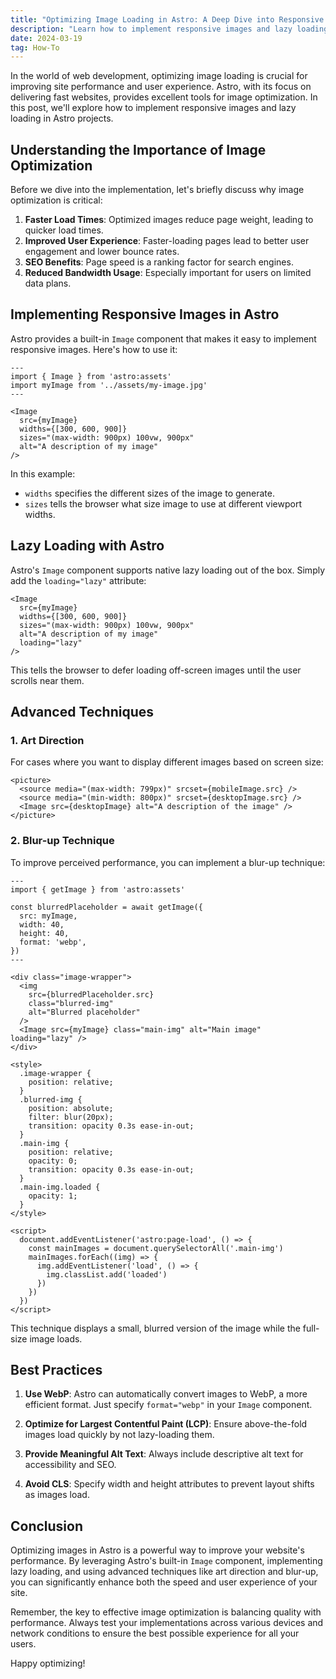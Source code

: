 ```yaml
---
title: "Optimizing Image Loading in Astro: A Deep Dive into Responsive Images and Lazy Loading"
description: "Learn how to implement responsive images and lazy loading in Astro to significantly improve your website's performance and user experience."
date: 2024-03-19
tag: How-To
---
```


In the world of web development, optimizing image loading is crucial for improving site performance and user experience. Astro, with its focus on delivering fast websites, provides excellent tools for image optimization. In this post, we'll explore how to implement responsive images and lazy loading in Astro projects.

## Understanding the Importance of Image Optimization

Before we dive into the implementation, let's briefly discuss why image optimization is critical:

1. **Faster Load Times**: Optimized images reduce page weight, leading to quicker load times.
2. **Improved User Experience**: Faster-loading pages lead to better user engagement and lower bounce rates.
3. **SEO Benefits**: Page speed is a ranking factor for search engines.
4. **Reduced Bandwidth Usage**: Especially important for users on limited data plans.

## Implementing Responsive Images in Astro

Astro provides a built-in `Image` component that makes it easy to implement responsive images. Here's how to use it:

```astro
---
import { Image } from 'astro:assets'
import myImage from '../assets/my-image.jpg'
---

<Image
  src={myImage}
  widths={[300, 600, 900]}
  sizes="(max-width: 900px) 100vw, 900px"
  alt="A description of my image"
/>
```

In this example:
- `widths` specifies the different sizes of the image to generate.
- `sizes` tells the browser what size image to use at different viewport widths.

## Lazy Loading with Astro

Astro's `Image` component supports native lazy loading out of the box. Simply add the `loading="lazy"` attribute:

```astro
<Image
  src={myImage}
  widths={[300, 600, 900]}
  sizes="(max-width: 900px) 100vw, 900px"
  alt="A description of my image"
  loading="lazy"
/>
```

This tells the browser to defer loading off-screen images until the user scrolls near them.

## Advanced Techniques

### 1. Art Direction

For cases where you want to display different images based on screen size:

```astro
<picture>
  <source media="(max-width: 799px)" srcset={mobileImage.src} />
  <source media="(min-width: 800px)" srcset={desktopImage.src} />
  <Image src={desktopImage} alt="A description of the image" />
</picture>
```

### 2. Blur-up Technique

To improve perceived performance, you can implement a blur-up technique:

```astro
---
import { getImage } from 'astro:assets'

const blurredPlaceholder = await getImage({
  src: myImage,
  width: 40,
  height: 40,
  format: 'webp',
})
---

<div class="image-wrapper">
  <img
    src={blurredPlaceholder.src}
    class="blurred-img"
    alt="Blurred placeholder"
  />
  <Image src={myImage} class="main-img" alt="Main image" loading="lazy" />
</div>

<style>
  .image-wrapper {
    position: relative;
  }
  .blurred-img {
    position: absolute;
    filter: blur(20px);
    transition: opacity 0.3s ease-in-out;
  }
  .main-img {
    position: relative;
    opacity: 0;
    transition: opacity 0.3s ease-in-out;
  }
  .main-img.loaded {
    opacity: 1;
  }
</style>

<script>
  document.addEventListener('astro:page-load', () => {
    const mainImages = document.querySelectorAll('.main-img')
    mainImages.forEach((img) => {
      img.addEventListener('load', () => {
        img.classList.add('loaded')
      })
    })
  })
</script>
```

This technique displays a small, blurred version of the image while the full-size image loads.

## Best Practices

1. **Use WebP**: Astro can automatically convert images to WebP, a more efficient format. Just specify `format="webp"` in your `Image` component.

2. **Optimize for Largest Contentful Paint (LCP)**: Ensure above-the-fold images load quickly by not lazy-loading them.

3. **Provide Meaningful Alt Text**: Always include descriptive alt text for accessibility and SEO.

4. **Avoid CLS**: Specify width and height attributes to prevent layout shifts as images load.

## Conclusion

Optimizing images in Astro is a powerful way to improve your website's performance. By leveraging Astro's built-in `Image` component, implementing lazy loading, and using advanced techniques like art direction and blur-up, you can significantly enhance both the speed and user experience of your site.

Remember, the key to effective image optimization is balancing quality with performance. Always test your implementations across various devices and network conditions to ensure the best possible experience for all your users.

Happy optimizing!
